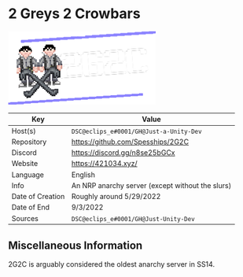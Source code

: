 # 2 Greys 2 Crowbars

<img src="logo.png" width=300>

| Key  | Value |
| ------------- | ------------- |
| Host(s) | `DSC@eclips_e#0001/GH@Just-a-Unity-Dev` |
| Repository  | https://github.com/Spesships/2G2C |
| Discord  | https://discord.gg/n8se25bGCx |
| Website | https://421034.xyz/ <!-- (domain looks weird, but I own it and it's cheap af) --> |
| Language | English |
| Info | An NRP anarchy server (except without the slurs) |
| Date of Creation | Roughly around 5/29/2022 |
| Date of End | 9/3/2022 |
| Sources | `DSC@eclips_e#0001/GH@Just-Unity-Dev` |

## Miscellaneous Information
2G2C is arguably considered the oldest anarchy server in SS14.
